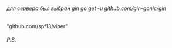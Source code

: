 

###### для сервера был выбран gin go get -u github.com/gin-gonic/gin



"github.com/spf13/viper"
###### P.S. 